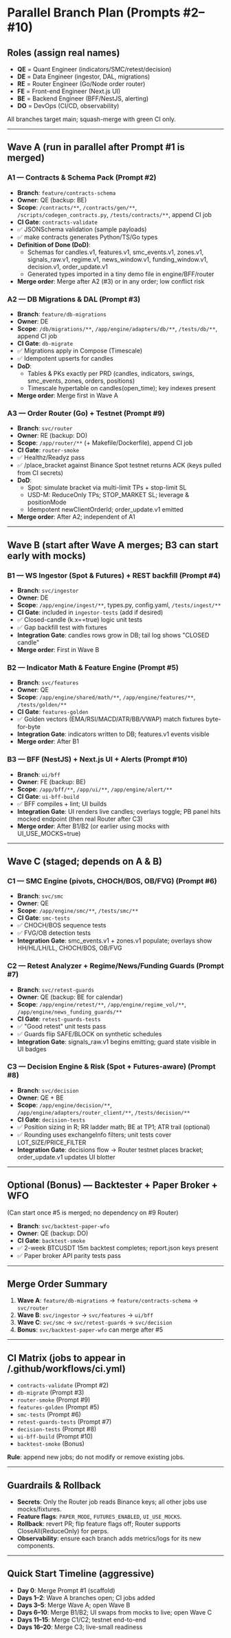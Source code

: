 # Parallel Branch Plan (Prompts #2–#10)

## Roles (assign real names)
- **QE** = Quant Engineer (indicators/SMC/retest/decision)
- **DE** = Data Engineer (ingestor, DAL, migrations)
- **RE** = Router Engineer (Go/Node order router)
- **FE** = Front-end Engineer (Next.js UI)
- **BE** = Backend Engineer (BFF/NestJS, alerting)
- **DO** = DevOps (CI/CD, observability)

All branches target main; squash-merge with green CI only.

---

## Wave A (run in parallel after Prompt #1 is merged)

### A1 — Contracts & Schema Pack (Prompt #2)
- **Branch**: `feature/contracts-schema`
- **Owner**: QE (backup: BE)
- **Scope**: `/contracts/**`, `/contracts/gen/**`, `/scripts/codegen_contracts.py`, `/tests/contracts/**`, append CI job
- **CI Gate**: `contracts-validate`
- ✅ JSONSchema validation (sample payloads)
- ✅ make contracts generates Python/TS/Go types
- **Definition of Done (DoD)**:
  - Schemas for candles.v1, features.v1, smc_events.v1, zones.v1, signals_raw.v1, regime.v1, news_window.v1, funding_window.v1, decision.v1, order_update.v1
  - Generated types imported in a tiny demo file in engine/BFF/router
- **Merge order**: Merge after A2 (#3) or in any order; low conflict risk

### A2 — DB Migrations & DAL (Prompt #3)
- **Branch**: `feature/db-migrations`
- **Owner**: DE
- **Scope**: `/db/migrations/**`, `/app/engine/adapters/db/**`, `/tests/db/**`, append CI job
- **CI Gate**: `db-migrate`
- ✅ Migrations apply in Compose (Timescale)
- ✅ Idempotent upserts for candles
- **DoD**:
  - Tables & PKs exactly per PRD (candles, indicators, swings, smc_events, zones, orders, positions)
  - Timescale hypertable on candles(open_time); key indexes present
- **Merge order**: Merge first in Wave A

### A3 — Order Router (Go) + Testnet (Prompt #9)
- **Branch**: `svc/router`
- **Owner**: RE (backup: DO)
- **Scope**: `/app/router/**` (+ Makefile/Dockerfile), append CI job
- **CI Gate**: `router-smoke`
- ✅ Healthz/Readyz pass
- ✅ /place_bracket against Binance Spot testnet returns ACK (keys pulled from CI secrets)
- **DoD**:
  - Spot: simulate bracket via multi-limit TPs + stop-limit SL
  - USD-M: ReduceOnly TPs; STOP_MARKET SL; leverage & positionMode
  - Idempotent newClientOrderId; order_update.v1 emitted
- **Merge order**: After A2; independent of A1

---

## Wave B (start after Wave A merges; B3 can start early with mocks)

### B1 — WS Ingestor (Spot & Futures) + REST backfill (Prompt #4)
- **Branch**: `svc/ingestor`
- **Owner**: DE
- **Scope**: `/app/engine/ingest/**`, types.py, config.yaml, `/tests/ingest/**`
- **CI Gate**: included in `ingestor-tests` (add if desired)
- ✅ Closed-candle (k.x==true) logic unit tests
- ✅ Gap backfill test with fixtures
- **Integration Gate**: candles rows grow in DB; tail log shows "CLOSED candle"
- **Merge order**: First in Wave B

### B2 — Indicator Math & Feature Engine (Prompt #5)
- **Branch**: `svc/features`
- **Owner**: QE
- **Scope**: `/app/engine/shared/math/**`, `/app/engine/features/**`, `/tests/golden/**`
- **CI Gate**: `features-golden`
- ✅ Golden vectors (EMA/RSI/MACD/ATR/BB/VWAP) match fixtures byte-for-byte
- **Integration Gate**: indicators written to DB; features.v1 events visible
- **Merge order**: After B1

### B3 — BFF (NestJS) + Next.js UI + Alerts (Prompt #10)
- **Branch**: `ui/bff`
- **Owner**: FE (backup: BE)
- **Scope**: `/app/bff/**`, `/app/ui/**`, `/app/engine/alert/**`
- **CI Gate**: `ui-bff-build`
- ✅ BFF compiles + lint; UI builds
- **Integration Gate**: UI renders live candles; overlays toggle; PB panel hits mocked endpoint (then real Router after C3)
- **Merge order**: After B1/B2 (or earlier using mocks with UI_USE_MOCKS=true)

---

## Wave C (staged; depends on A & B)

### C1 — SMC Engine (pivots, CHOCH/BOS, OB/FVG) (Prompt #6)
- **Branch**: `svc/smc`
- **Owner**: QE
- **Scope**: `/app/engine/smc/**`, `/tests/smc/**`
- **CI Gate**: `smc-tests`
- ✅ CHOCH/BOS sequence tests
- ✅ FVG/OB detection tests
- **Integration Gate**: smc_events.v1 + zones.v1 populate; overlays show HH/HL/LH/LL, CHOCH/BOS, OB/FVG

### C2 — Retest Analyzer + Regime/News/Funding Guards (Prompt #7)
- **Branch**: `svc/retest-guards`
- **Owner**: QE (backup: BE for calendar)
- **Scope**: `/app/engine/retest/**`, `/app/engine/regime_vol/**`, `/app/engine/news_funding_guards/**`
- **CI Gate**: `retest-guards-tests`
- ✅ "Good retest" unit tests pass
- ✅ Guards flip SAFE/BLOCK on synthetic schedules
- **Integration Gate**: signals_raw.v1 begins emitting; guard state visible in UI badges

### C3 — Decision Engine & Risk (Spot + Futures-aware) (Prompt #8)
- **Branch**: `svc/decision`
- **Owner**: QE + BE
- **Scope**: `/app/engine/decision/**`, `/app/engine/adapters/router_client/**`, `/tests/decision/**`
- **CI Gate**: `decision-tests`
- ✅ Position sizing in R; RR ladder math; BE at TP1; ATR trail (optional)
- ✅ Rounding uses exchangeInfo filters; unit tests cover LOT_SIZE/PRICE_FILTER
- **Integration Gate**: decisions flow → Router testnet places bracket; order_update.v1 updates UI blotter

---

## Optional (Bonus) — Backtester + Paper Broker + WFO

(Can start once #5 is merged; no dependency on #9 Router)
- **Branch**: `svc/backtest-paper-wfo`
- **Owner**: QE (backup: DO)
- **CI Gate**: `backtest-smoke`
- ✅ 2-week BTCUSDT 15m backtest completes; report.json keys present
- ✅ Paper broker API parity tests pass

---

## Merge Order Summary
1. **Wave A**: `feature/db-migrations` → `feature/contracts-schema` → `svc/router`
2. **Wave B**: `svc/ingestor` → `svc/features` → `ui/bff`
3. **Wave C**: `svc/smc` → `svc/retest-guards` → `svc/decision`
4. **Bonus**: `svc/backtest-paper-wfo` can merge after #5

---

## CI Matrix (jobs to appear in /.github/workflows/ci.yml)
- `contracts-validate` (Prompt #2)
- `db-migrate` (Prompt #3)
- `router-smoke` (Prompt #9)
- `features-golden` (Prompt #5)
- `smc-tests` (Prompt #6)
- `retest-guards-tests` (Prompt #7)
- `decision-tests` (Prompt #8)
- `ui-bff-build` (Prompt #10)
- `backtest-smoke` (Bonus)

**Rule**: append new jobs; do not modify or remove existing jobs.

---

## Guardrails & Rollback
- **Secrets**: Only the Router job reads Binance keys; all other jobs use mocks/fixtures.
- **Feature flags**: `PAPER_MODE`, `FUTURES_ENABLED`, `UI_USE_MOCKS`.
- **Rollback**: revert PR; flip feature flags off; Router supports CloseAll(ReduceOnly) for perps.
- **Observability**: ensure each branch adds metrics/logs for its new components.

---

## Quick Start Timeline (aggressive)
- **Day 0**: Merge Prompt #1 (scaffold)
- **Days 1–2**: Wave A branches open; CI jobs added
- **Days 3–5**: Merge Wave A; open Wave B
- **Days 6–10**: Merge B1/B2; UI swaps from mocks to live; open Wave C
- **Days 11–15**: Merge C1/C2; testnet end-to-end
- **Days 16–20**: Merge C3; live-small readiness